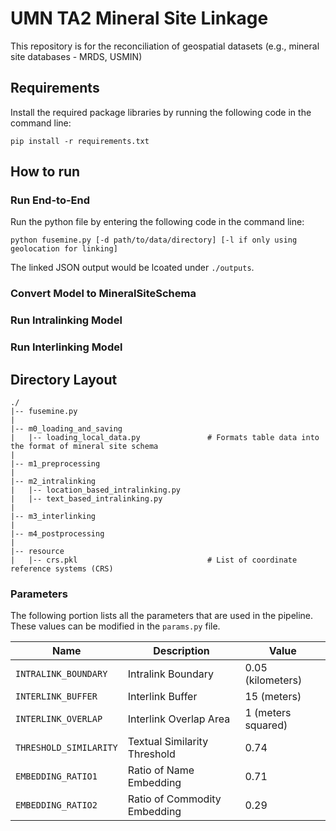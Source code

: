 # UMN TA2 Mineral Site Linkage
This repository is for the reconciliation of geospatial datasets (e.g., mineral site databases - MRDS, USMIN)

## Requirements
Install the required package libraries by running the following code in the command line:
```
pip install -r requirements.txt
```

## How to run
### Run End-to-End
Run the python file by entering the following code in the command line:
```
python fusemine.py [-d path/to/data/directory] [-l if only using geolocation for linking]
```
The linked JSON output would be lcoated under `./outputs`.

### Convert Model to MineralSiteSchema

### Run Intralinking Model

### Run Interlinking Model

## Directory Layout
```
./
|-- fusemine.py
|
|-- m0_loading_and_saving
|   |-- loading_local_data.py               # Formats table data into the format of mineral site schema
|
|-- m1_preprocessing
|
|-- m2_intralinking
|   |-- location_based_intralinking.py
|   |-- text_based_intralinking.py
|
|-- m3_interlinking
|
|-- m4_postprocessing
|
|-- resource
|   |-- crs.pkl                             # List of coordinate reference systems (CRS)

```
<!-- ```
./minelink
|-- __init__.py
|-- __main__.py
|
|-- m0_load_input
|   |-- load_data.py                        # Load all mineral site databases that is present in the user-inputted directory
|   |-- save_ckpt.py                        # Saves intermediate results (e.g. intralinking outputs, processed dictionaries) in the 'temporary' folder
|
|-- m1_input_preprocessing
|   |-- identify_columns.py                 # Identifies necessary attributes (e.g. unique ID, name, lat/long) from each database
|   |-- preprocess_dataframe.py             # Extracts parts required for the linking procedure from each database
|   |-- preprocess_dictionary.py            # 
|   |-- preprocess_input.py                 # Initiates the preprocessing step
|
|-- m2_intralinking
|   |-- create_intra_representation.py      # Creates a location and text representation of the intragrouped results
|   |-- intralink.py                        # Initiates intralinking
|   |-- location_based.py                   # Completes linking based on geolocation
|   |-- text_based.py                       # Completes linking based on textual attributes
|
|-- m3_interlinking
|   |-- interlink.py                        # Initiates interlinking
|   |-- overlapping_region.py               # Completes linking based on geolocation
|
|-- m4_postprocessing
|   |-- postprocess_dataframe.py            # Formats the linked result into the format required by the schema
|
|-- m5_save_output
|   |-- remove_ckpt.py                      # Removes all checkpoints that were made during itermediate processes
|   |-- save_output.py                      # Saves the output as a compiled JSON file (schema form) and GroupID appended GEOJSON file
|
|-- m6_testing
``` -->

### Parameters
The following portion lists all the parameters that are used in the pipeline. These values can be modified in the `params.py` file.

| Name | Description | Value |
| --- | --- | --- |
| `INTRALINK_BOUNDARY` | Intralink Boundary | 0.05 (kilometers) |
| `INTERLINK_BUFFER` | Interlink Buffer | 15 (meters) |
| `INTERLINK_OVERLAP` | Interlink Overlap Area | 1 (meters squared) |
| `THRESHOLD_SIMILARITY` | Textual Similarity Threshold | 0.74 |
| `EMBEDDING_RATIO1` | Ratio of Name Embedding | 0.71 |
| `EMBEDDING_RATIO2` | Ratio of Commodity Embedding | 0.29 |